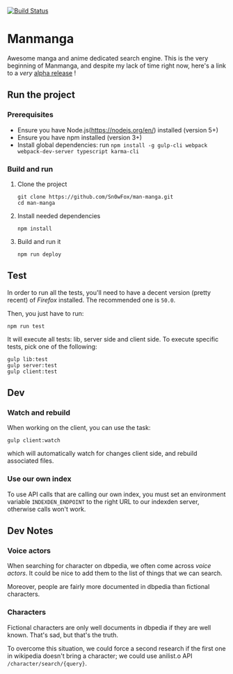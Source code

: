[![Build Status](https://travis-ci.org/Sn0wFox/manmanga.svg?branch=master)](https://travis-ci.org/Sn0wFox/manmanga)

# Manmanga

Awesome manga and anime dedicated search engine. This is the very beginning of Manmanga, and despite my lack of time right now, here's a link to a _very_ [alpha release](http://manmanga.sn0wfox.com) !

## Run the project

### Prerequisites

- Ensure you have Node.js(https://nodejs.org/en/) installed (version 5+)
- Ensure you have npm installed (version 3+)
- Install global dependencies: run `npm install -g gulp-cli webpack webpack-dev-server typescript karma-cli`

### Build and run

1. Clone the project

    ```shell
    git clone https://github.com/Sn0wFox/man-manga.git
    cd man-manga
    ```

2. Install needed dependencies

    ```shell
    npm install
    ```

3. Build and run it

    ```shell
    npm run deploy
    ```

## Test
In order to run all the tests, you'll need to have a decent version (pretty recent) of *Firefox* installed.
The recommended one is `50.0`.

Then, you just have to run:

```
npm run test
```

It will execute all tests: lib, server side and client side. To execute specific tests, pick one of the following:
```
gulp lib:test
gulp server:test
gulp client:test
```

## Dev

### Watch and rebuild
When working on the client, you can use the task:

```shell
gulp client:watch
```

which will automatically watch for changes client side, and rebuild associated files.

### Use our own index
To use API calls that are calling our own index, you must set an environment
variable `INDEXDEN_ENDPOINT` to the right URL to our indexden server,
otherwise calls won't work.

## Dev Notes

### Voice actors

When searching for character on dbpedia,
we often come across _voice actors_.
It could be nice to add them to the list of things that
we can search.

Moreover, people are fairly more documented in dbpedia than
fictional characters.

### Characters

Fictional characters are only well documents in dbpedia if
they are well known.
That's sad, but that's the truth.

To overcome this situation, we could force a second research
if the first one in wikipedia doesn't bring a character;
we could use anilist.o API `/character/search/{query}`.
